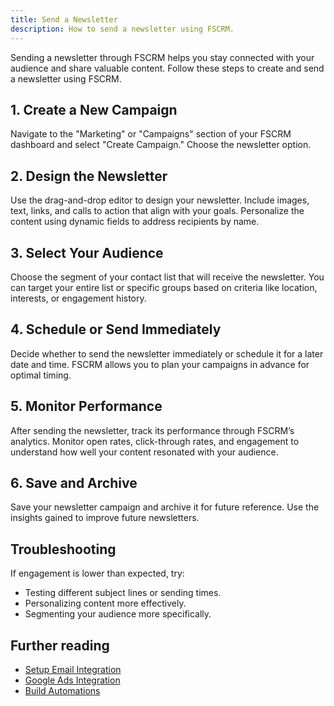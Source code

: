 ```yaml
---
title: Send a Newsletter
description: How to send a newsletter using FSCRM.
---
```


Sending a newsletter through FSCRM helps you stay connected with your audience and share valuable content. Follow these steps to create and send a newsletter using FSCRM.

## 1. Create a New Campaign

Navigate to the "Marketing" or "Campaigns" section of your FSCRM dashboard and select "Create Campaign." Choose the newsletter option.

## 2. Design the Newsletter

Use the drag-and-drop editor to design your newsletter. Include images, text, links, and calls to action that align with your goals. Personalize the content using dynamic fields to address recipients by name.

## 3. Select Your Audience

Choose the segment of your contact list that will receive the newsletter. You can target your entire list or specific groups based on criteria like location, interests, or engagement history.

## 4. Schedule or Send Immediately

Decide whether to send the newsletter immediately or schedule it for a later date and time. FSCRM allows you to plan your campaigns in advance for optimal timing.

## 5. Monitor Performance

After sending the newsletter, track its performance through FSCRM’s analytics. Monitor open rates, click-through rates, and engagement to understand how well your content resonated with your audience.

## 6. Save and Archive

Save your newsletter campaign and archive it for future reference. Use the insights gained to improve future newsletters.

## Troubleshooting

If engagement is lower than expected, try:
- Testing different subject lines or sending times.
- Personalizing content more effectively.
- Segmenting your audience more specifically.

## Further reading

- [Setup Email Integration](/guides/setup-email)
- [Google Ads Integration](/guides/google-ads)
- [Build Automations](/guides/build-automations)
